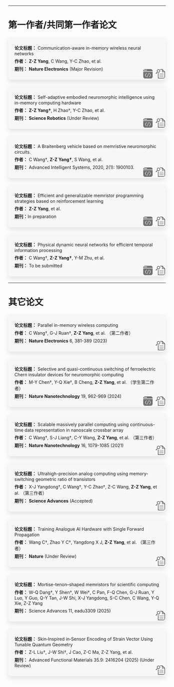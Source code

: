 
<style>

/* 论文方框 */
.paper-box {
  background: #f7f7f7;
  padding: 20px;
  margin: 20px auto;
  border-radius: 8px;
  position: relative;
  max-width: 800px;
  box-shadow: 0 8px 16px rgba(0,0,0,0.1);
}

/* 方框内文字 */
.paper-box p {
  margin: 5px 0;
}

/* 图标容器 */
.icon-container {
  position: absolute;
  bottom: 1px;
  right: 2px;
  display: flex;
  gap: 10px;
}

/* 图标链接 */
.icon-link {
  position: relative;
  display: inline-block;
  transition: all 0.3s ease;
}
.icon-link img {
  height: 30px; /* 假设方框高度大约 240px，则 1/4 高度 = 60px */
  transition: all 0.3s ease;
  border-radius: 6px;
}
.icon-link:hover img {
  transform: scale(1.1);
  box-shadow: 0 0 10px rgba(0,0,0,0.4);
}

/* 悬浮文字提示 */
.icon-link .tooltip {
  visibility: hidden;
  opacity: 0;
  width: max-content;
  background: black;
  color: white;
  text-align: center;
  padding: 4px 8px;
  border-radius: 6px;
  position: absolute;
  bottom: 110%;
  left: 50%;
  transform: translateX(-50%);
  transition: opacity 0.3s;
  font-size: 14px;
  white-space: nowrap;
}
.icon-link:hover .tooltip {
  visibility: visible;
  opacity: 1;
}
</style>

---
# **第一作者/共同第一作者论文**
<div class="paper-box">
  <p><strong>论文标题：</strong> Communication-aware in-memory wireless neural networks</p>
  <p><strong>作者：</strong> <strong>Z-Z Yang</strong>, C Wang, Y-C Zhao, et al.</p>
  <p><strong>期刊：</strong> <strong>Nature Electronics</strong> (Major Revision)</p>
  <div class="icon-container">
    <a href="https://github.com/scramblingsnail/Communication-aware-training" class="icon-link" target="_blank">
      <img src="../assets/code_icon.png" alt="代码仓库" width=30px height=5px>
      <span class="tooltip">代码仓库</span>
    </a>
    <a href="https://github.com/scramblingsnail/CurriculumVitae/tree/master/docs/assets/pdf/Communication-aware in-memory wireless neural networks.pdf" class="icon-link" target="_blank">
      <img src="../assets/paper_icon.png" alt="论文地址">
      <span class="tooltip">论文地址</span>
    </a>
  </div>
</div>

<div class="paper-box">
  <p><strong>论文标题：</strong> Self-adaptive embodied neuromorphic intelligence using in-memory computing hardware</p>
  <p><strong>作者：</strong> <strong>Z-Z Yang†</strong>, H Zhao†, Y-C Zhao, et al.</p>
  <p><strong>期刊：</strong> <strong>Science Robotics</strong> (Under Review)</p>
  <div class="icon-container">
    <a href="https://github.com/zhangsan/paper1" class="icon-link" target="_blank">
      <img src="../assets/code_icon.png" alt="代码仓库" width=30px height=5px>
      <span class="tooltip">代码仓库</span>
    </a>
    <a href="https://github.com/scramblingsnail/CurriculumVitae/tree/master/docs/assets/pdf/Self-adaptive embodied neuromorphic intelligence using in-memory computing hardware.pdf" class="icon-link" target="_blank">
      <img src="../assets/paper_icon.png" alt="论文地址">
      <span class="tooltip">论文地址</span>
    </a>
  </div>
</div>

<div class="paper-box">
  <p><strong>论文标题：</strong> A Braitenberg vehicle based on memristive neuromorphic circuits.</p>
  <p><strong>作者：</strong> C Wang†, <strong>Z-Z Yang†</strong>, S Wang, et al. </p>
  <p><strong>期刊：</strong> Advanced Intelligent Systems, 2020, 2(1): 1900103.</p>
  <div class="icon-container">
    <a href="" class="icon-link" target="_blank">
      <img src="../assets/code_icon.png" alt="代码仓库" width=30px height=5px>
      <span class="tooltip">无相关代码</span>
    </a>
    <a href="https://advanced.onlinelibrary.wiley.com/doi/10.1002/aisy.201900103" class="icon-link" target="_blank">
      <img src="../assets/paper_icon.png" alt="论文地址">
      <span class="tooltip">论文地址</span>
    </a>
  </div>
</div>

<div class="paper-box">
  <p><strong>论文标题：</strong>  Efficient and generalizable memristor programming strategies based on reinforcement learning</p>
  <p><strong>作者：</strong> <strong>Z-Z Yang</strong>, et al.</p>
  <p><strong>期刊：</strong>In preparation</p>
  <div class="icon-container">
    <a href="https://github.com/zhangsan/paper1" class="icon-link" target="_blank">
      <img src="../assets/code_icon.png" alt="代码仓库" width=30px height=5px>
      <span class="tooltip">代码仓库</span>
    </a>
    <a href="" class="icon-link" target="_blank">
      <img src="../assets/paper_icon.png" alt="论文地址">
      <span class="tooltip">写作中</span>
    </a>
  </div>
</div>

<div class="paper-box">
  <p><strong>论文标题：</strong>  Physical dynamic neural networks for efficient temporal information processing</p>
  <p><strong>作者：</strong> C Wang†, <strong>Z-Z Yang†</strong>, Y-M Zhu, et al.</p>
  <p><strong>期刊：</strong> To be submitted</p>
  <div class="icon-container">
    <a href="https://github.com/zhangsan/paper1" class="icon-link" target="_blank">
      <img src="../assets/code_icon.png" alt="代码仓库" width=30px height=5px>
      <span class="tooltip">代码仓库</span>
    </a>
    <a href="" class="icon-link" target="_blank">
      <img src="../assets/paper_icon.png" alt="论文地址">
      <span class="tooltip">待投稿</span>
    </a>
  </div>
</div>

---
# **其它论文**
<div class="paper-box">
  <p><strong>论文标题：</strong> Parallel in-memory wireless computing</p>
  <p><strong>作者：</strong> C Wang†, G-J Ruan†, <strong>Z-Z Yang</strong>, et al. （第二作者）</p>
  <p><strong>期刊：</strong> <strong>Nature Electronics</strong> 6, 381-389 (2023)</p>
  <div class="icon-container">
    <a href="https://www.nature.com/articles/s41928-023-00965-5" class="icon-link" target="_blank">
      <img src="../assets/paper_icon.png" alt="论文地址">
      <span class="tooltip">论文地址</span>
    </a>
  </div>
</div>

<div class="paper-box">
  <p><strong>论文标题：</strong> Selective and quasi-continuous switching of ferroelectric Chern insulator devices for neuromorphic computing</p>
  <p><strong>作者：</strong> M-Y Chen†, Y-Q Xie†, B Cheng, <strong>Z-Z Yang</strong>, et al. （学生第二作者）</p>
  <p><strong>期刊：</strong> <strong>Nature Nanotechnology</strong> 19, 962-969 (2024)</p>
  <div class="icon-container">
    <a href="https://github.com/zhangsan/paper1" class="icon-link" target="_blank">
      <img src="../assets/code_icon.png" alt="代码仓库" width=30px height=5px>
      <span class="tooltip">代码仓库</span>
    </a>
    <a href="https://www.nature.com/articles/s41565-024-01698-y" class="icon-link" target="_blank">
      <img src="../assets/paper_icon.png" alt="论文地址">
      <span class="tooltip">论文地址</span>
    </a>
  </div>
</div>

<div class="paper-box">
  <p><strong>论文标题：</strong> Scalable massively parallel computing using continuous-time data representation in nanoscale crossbar array</p>
  <p><strong>作者：</strong> C Wang†, S-J Liang†, C-Y Wang, <strong>Z-Z Yang</strong>, et al. （第三作者）</p>
  <p><strong>期刊：</strong> <strong>Nature Nanotechnology</strong> 16, 1079-1085 (2021)</p>
  <div class="icon-container">
    <a href="https://www.nature.com/articles/s41565-021-00943-y" class="icon-link" target="_blank">
      <img src="../assets/paper_icon.png" alt="论文地址">
      <span class="tooltip">论文地址</span>
    </a>
  </div>
</div>

<div class="paper-box">
  <p><strong>论文标题：</strong> Ultrahigh-precision analog computing using memory-switching geometric ratio of transistors</p>
  <p><strong>作者：</strong> X-J Yangdong†, C Wang†, Y-C Zhao†, Z-C Wang, <strong>Z-Z Yang</strong>, et al. （第三作者）</p>
  <p><strong>期刊：</strong> <strong>Science Advances</strong> (Accepted)</p>
  <div class="icon-container">
    <a href="" class="icon-link" target="_blank">
      <img src="../assets/paper_icon.png" alt="论文地址">
      <span class="tooltip">已接收</span>
    </a>
  </div>
</div>

<div class="paper-box">
  <p><strong>论文标题：</strong> Training Analogue AI Hardware with Single Forward Propagation </p>
  <p><strong>作者：</strong> Wang C†, Zhao Y C†, Yangdong X J, <strong>Z-Z Yang</strong>, et al. （第三作者）</p>
  <p><strong>期刊：</strong> <strong>Nature</strong> (Under Review)</p>
  <div class="icon-container">
    <a href="" class="icon-link" target="_blank">
      <img src="../assets/paper_icon.png" alt="论文地址">
      <span class="tooltip">Under Review</span>
    </a>
  </div>
</div>

<div class="paper-box">
  <p><strong>论文标题：</strong> Mortise-tenon–shaped memristors for scientific computing</p>
  <p><strong>作者：</strong> W-Q Dang†, Y Shen†, W Wei†, C Pan, F-Q Chen, G-J Ruan, Y Luo, Y Guo, Q-Y Tan, J-W Shi, X-J Yangdong, S-C Chen, C Wang, Y-Q Xie, Z-Z Yang</p>
  <p><strong>期刊：</strong> Science Advances 11, eadu3309 (2025)</p>
  <div class="icon-container">
    <a href="https://www.science.org/doi/10.1126/sciadv.adu3309" class="icon-link" target="_blank">
      <img src="../assets/paper_icon.png" alt="论文地址">
      <span class="tooltip">论文地址</span>
    </a>
  </div>
</div>

<div class="paper-box">
  <p><strong>论文标题：</strong> Skin‐Inspired in‐Sensor Encoding of Strain Vector Using Tunable Quantum Geometry</p>
  <p><strong>作者：</strong> Z-L Liu†, J-W Shi†, J Cao, Z-C Ma, Z-Z Yang, et al. </p>
  <p><strong>期刊：</strong> Advanced Functional Materials 35.9: 2416204 (2025) (Under Review)</p>
  <div class="icon-container">
    <a href="https://advanced.onlinelibrary.wiley.com/doi/10.1002/adfm.202416204" class="icon-link" target="_blank">
      <img src="../assets/paper_icon.png" alt="论文地址">
      <span class="tooltip">论文地址</span>
    </a>
  </div>

</div>
